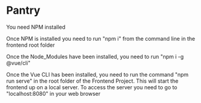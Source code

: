 # Pantry

You need NPM installed

Once NPM is installed you need to run "npm i" from the command line in the frontend root folder

Once the Node_Modules have been installed, you need to run "npm i -g @vue/cli"

Once the Vue CLI has been installed, you need to run the command "npm run serve" in the root folder of the Frontend Project. This will start the frontend up on a local server. To access the server you need to go to "localhost:8080" in your web browser
